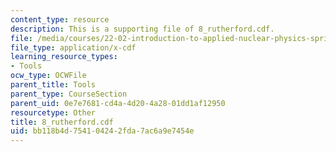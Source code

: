 ```yaml
---
content_type: resource
description: This is a supporting file of 8_rutherford.cdf.
file: /media/courses/22-02-introduction-to-applied-nuclear-physics-spring-2012/bb118b4d754104242fda7ac6a9e7454e_8_rutherford.cdf
file_type: application/x-cdf
learning_resource_types:
- Tools
ocw_type: OCWFile
parent_title: Tools
parent_type: CourseSection
parent_uid: 0e7e7681-cd4a-4d20-4a28-01dd1af12950
resourcetype: Other
title: 8_rutherford.cdf
uid: bb118b4d-7541-0424-2fda-7ac6a9e7454e
---
```

